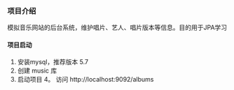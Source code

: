 ### 项目介绍
模拟音乐网站的后台系统，维护唱片、艺人、唱片版本等信息。目的用于JPA学习

#### 项目启动
1. 安装mysql，推荐版本 5.7 
2. 创建 music 库
3. 启动项目
4。 访问 http://localhost:9092/albums

